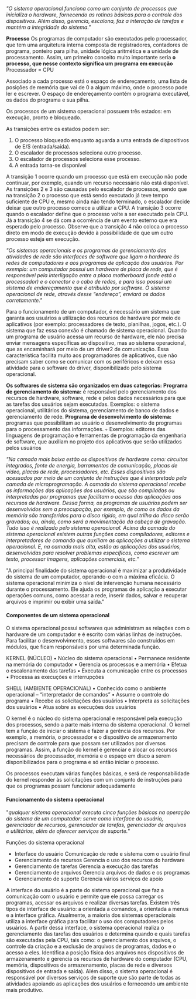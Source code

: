 *"O sistema operacional funciona como um conjunto de processos que inicializa o hardware, fornecendo as rotinas básicas para o controle dos dispositivos. Além disso, gerencia, escalona, faz a interação de tarefas e mantém a integridade do sistema."*

**Processo** Os programas de computador são executados pelo processador, que tem uma arquitetura interna composta de registradores, contadores de programa, ponteiro para pilha, unidade lógica aritmética e a unidade de processamento. Assim, um primeiro conceito muito importante seria **o processo, que nesse contexto significa um programa em execução**
Processador = CPU

Associado a cada processo está o espaço de endereçamento, uma lista de posições de memória que vai de 0 a algum máximo, onde o processo pode ler e escrever. O espaço de endereçamento contém o programa executável, os dados do programa e sua pilha.

Os processos de um sistema operacional possuem três estados: em execução, pronto e bloqueado.

As transições entre os estados podem ser: 
1. O processo bloqueado enquanto aguarda a uma entrada de dispositivos de E/S (entrada/saída). 
2. O escalador de processos seleciona outro processo. 
3. O escalador de processos seleciona esse processo. 
4. A entrada torna-se disponível

A transição 1 ocorre quando um processo que está em execução não pode continuar, por exemplo, quando um recurso necessário não está disponível. As transições 2 e 3 são causadas pelo escalador de processos, sendo que na transição 2 o processo que está sendo executado já teve tempo suficiente de CPU e, mesmo ainda não tendo terminado, o escalador decide deixar que outro processo comece a utilizar a CPU. A transição 3 ocorre quando o escalador define que o processo volte a ser executado pela CPU. Já a transição 4 se dá com a ocorrência de um evento externo que era esperado pelo processo. Observe que a transição 4 não coloca o processo direto em modo de execução devido à possibilidade de que um outro processo esteja em execução.

*"Os sistemas operacionais e os programas de gerenciamento das atividades de rede são interfaces de software que ligam o hardware às redes de computadores e aos programas de aplicação dos usuários. Por exemplo: um computador possui um hardware de placa de rede, que é responsável pela interligação entre a placa motherboard (onde está o processador) e o conector e o cabo de redes, e para isso possui um sistema de endereçamento que é atribuído por software. O sistema operacional de rede, através desse “endereço”, enviará os dados corretamente."*

Para o funcionamento de um computador, é necessário um sistema que garanta aos usuários a utilização dos recursos de hardware por meio de aplicativos (por exemplo: processadores de texto, planilhas, jogos, etc.). O sistema que faz essa conexão é chamado de sistema operacional. Quando um programa de usuário acessa um recurso de hardware, ele não precisa enviar mensagens específicas ao dispositivo, mas ao sistema operacional, que as encaminhará por meio de um driver2 de comunicação. Essa característica facilita muito aos programadores de aplicativos, que não precisam saber como se comunicar com os periféricos e deixam essa atividade para o software do driver, disponibilizado pelo sistema operacional.

**Os softwares de sistema são organizados em duas categorias:** 
**Programa de gerenciamento do sistema:** é responsável pelo gerenciamento dos recursos de hardware, software, rede e pelos dados necessários para que as tarefas dos usuários sejam executadas. Exemplos: o sistema operacional, utilitários do sistema, gerenciamento de banco de dados e gerenciamento de rede.
**Programa de desenvolvimento do sistema:**  programas que possibilitam ao usuário o desenvolvimento de programas para o processamento das informações. ◦ Exemplos: editores das linguagens de programação e ferramentas de programação da engenharia de software, que auxiliam no projeto dos aplicativos que serão utilizados pelos usuários

*"Na camada mais baixa estão os dispositivos de hardware como: circuitos integrados, fonte de energia, barramentos de comunicação, placas de vídeo, placas de rede, processadores, etc. Esses dispositivos são acessados por meio de um conjunto de instruções que é interpretado pela camada de microprogramação. A camada do sistema operacional recebe as informações das aplicações dos usuários, que são compiladas ou interpretadas por programas que facilitam o acesso das aplicações aos recursos de hardware. Dessa forma, os programas de usuários podem ser desenvolvidos sem a preocupação, por exemplo, de como os dados da memória são transferidos para o disco rígido, em qual trilha do disco serão gravados; ou, ainda, como será a movimentação da cabeça de gravação. Tudo isso é realizado pelo sistema operacional. Acima da camada do sistema operacional existem outras funções como compiladores, editores e interpretadores de comando que auxiliam as aplicações a utilizar o sistema operacional. E, na camada mais alta, estão as aplicações dos usuários, desenvolvidas para resolver problemas específicos, como escrever um texto, processar imagens, aplicações comerciais, etc."*

"A principal finalidade do sistema operacional é maximizar a produtividade do sistema de um computador, operando-o com a máxima eficácia. O sistema operacional minimiza o nível de intervenção humana necessário durante o processamento. Ele ajuda os programas de aplicação a executar operações comuns, como acessar a rede, inserir dados, salvar e recuperar arquivos e imprimir ou exibir uma saída."

#### Componentes de um sistema operacional
O sistema operacional possui softwares que administram as relações com o hardware de um computador e é escrito com várias linhas de instruções. Para facilitar o desenvolvimento, esses softwares são construídos em módulos, que ficam responsáveis por uma determinada função.


KERNEL (NÚCLEO) 
• Núcleo do sistema operacional
• Permanece residente na memória do computador
• Gerencia os processos e a memória
• Efetua o escalonamento das tarefas
• Executa a comunicação entre os processos
• Processa as execuções e interrupções

SHELL (AMBIENTE OPERACIONAL)
• Conhecido como o ambiente operacional –
“interpretador de comandos”
• Assume o controle do programa
• Recebe as solicitações dos usuários
• Interpreta as solicitações dos usuários
• Atua sobre as execuções dos usuários

O kernel é o núcleo do sistema operacional e responsável pela execução dos processos, sendo a parte mais interna do sistema operacional. O kernel tem a função de iniciar o sistema e fazer a gerência dos recursos. Por exemplo, a memória, o processador e o dispositivo de armazenamento precisam de controle para que possam ser utilizados por diversos programas. Assim, a função do kernel é gerenciar e alocar os recursos necessários de processador, memória e o espaço em disco a serem disponibilizados para o programa e só então iniciar o processo.

Os processos executam várias funções básicas, e será de responsabilidade do kernel responder às solicitações com um conjunto de instruções para que os programas possam funcionar adequadamente

#### Funcionamento do sistema operacional 
"*qualquer sistema operacional executa cinco funções básicas na operação do sistema de um computador: serve como interface do usuário, gerenciador de recursos, gerenciador de tarefas, gerenciador de arquivos e utilitários, além de oferecer serviços de suporte.*"

Funções do sistema operacional 
- Interface do usuário Comunicação de rede e sistema com o usuário final
- Gerenciamento de recursos Gerencia o uso dos recursos do hardware
- Gerenciamento de tarefas Gerencia a execução das tarefas
- Gerenciamento de arquivos Gerencia arquivos de dados e os programas
- Gerenciamento de suporte Gerencia vários serviços de apoio

A interface do usuário é a parte do sistema operacional que faz a comunicação com o usuário e permite que ele possa carregar os programas, acessar os arquivos e realizar diversas tarefas. Existem três tipos de interface de usuário: a orientada a comandos, a orientada a menus e a interface gráfica. Atualmente, a maioria dos sistemas operacionais utiliza a interface gráfica para facilitar o uso dos computadores pelos usuários. A partir dessa interface, o sistema operacional realiza o gerenciamento das tarefas dos usuários e determina quando e quais tarefas são executadas pela CPU, tais como: o gerenciamento dos arquivos, o controle da criação e a exclusão de arquivos de programas, dados e o acesso a eles. Identifica a posição física dos arquivos nos dispositivos de armazenamento e gerencia os recursos de hardware do computador (CPU, memória, dispositivos de armazenamento, placas de rede e diversos dispositivos de entrada e saída). Além disso, o sistema operacional é responsável por diversos serviços de suporte que são parte de todas as atividades apoiando as aplicações dos usuários e fornecendo um ambiente mais produtivo.